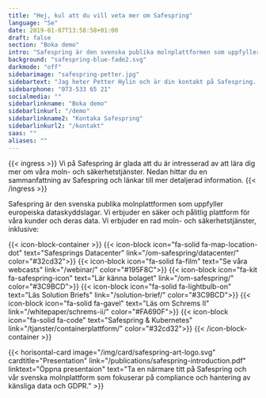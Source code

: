 ```yaml
---
title: "Hej, kul att du vill veta mer om Safespring"
language: "Se"
date: 2019-01-07T13:58:58+01:00
draft: false
section: "Boka demo"
intro: "Safespring är den svenska publika molnplattformen som uppfyller europeiska dataskyddslagar. Vi är glada över att kunna erbjuda en säker och pålitlig plattform för våra kunder och deras data."
background: "safespring-blue-fade2.svg"
darkmode: "off"
sidebarimage: "safespring-petter.jpg"
sidebartext: "Jag heter Petter Hylin och är din kontakt på Safespring. Ta gärna kontakt med mig om du har några frågor."
sidebarphone: "073-533 65 21"
socialmedia: ""
sidebarlinkname: "Boka demo"
sidebarlinkurl: "/demo"
sidebarlinkname2: "Kontaka Safespring"
sidebarlinkurl2: "/kontakt"
saas: ""
aliases: ""
---
```


{{< ingress >}}
Vi på Safespring är glada att du är intresserad av att lära dig mer om våra moln- och säkerhetstjänster. Nedan hittar du en sammanfattning av Safespring och länkar till mer detaljerad information.
{{< /ingress >}}

Safespring är den svenska publika molnplattformen som uppfyller europeiska dataskyddslagar. Vi erbjuder en säker och pålitlig plattform för våra kunder och deras data. Vi erbjuder en rad moln- och säkerhetstjänster, inklusive:

{{< icon-block-container >}}
	{{< icon-block icon="fa-solid fa-map-location-dot" text="Safesprings Datacenter" link="/om-safespring/datacenter/" color="#32cd32">}}
	{{< icon-block icon="fa-solid fa-film" text="Se våra webcasts" link="/webinar/" color="#195F8C">}}
	{{< icon-block icon="fa-kit fa-safespring-icon" text="Lär känna bolaget" link="/om-safespring/" color="#3C9BCD">}}
	{{< icon-block icon="fa-solid fa-lightbulb-on" text="Läs Solution Briefs" link="/solution-brief/" color="#3C9BCD">}}
	{{< icon-block icon="fa-solid fa-gavel" text="Läs om Schrems II" link="/whitepaper/schrems-ii/" color="#FA690F">}}
	{{< icon-block icon="fa-solid fa-code" text="Safespring & Kubernetes" link="/tjanster/containerplattform/" color="#32cd32">}}
{{< /icon-block-container >}}

{{< horisontal-card image="/img/card/safespring-art-logo.svg" cardtitle="Presentation" link="/publications/safespring-introduction.pdf" linktext="Öppna presentaion" text="Ta en närmare titt på Safespring och vår svenska molnplattform som fokuserar på compliance och hantering av känsliga data och GDPR." >}}
